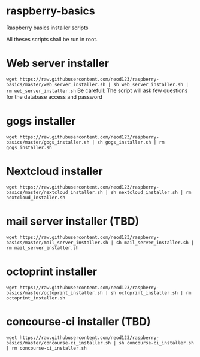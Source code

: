 # raspberry-basics
Raspberry basics installer scripts

All theses scripts shall be run in root.



# Web server installer
```wget https://raw.githubusercontent.com/neod123/raspberry-basics/master/web_server_installer.sh | sh web_server_installer.sh | rm web_server_installer.sh```
Be carefull: The script will ask few questions for the database access and password

# gogs installer
```wget https://raw.githubusercontent.com/neod123/raspberry-basics/master/gogs_installer.sh | sh gogs_installer.sh | rm gogs_installer.sh```

# Nextcloud installer 
```wget https://raw.githubusercontent.com/neod123/raspberry-basics/master/nextcloud_installer.sh | sh nextcloud_installer.sh | rm nextcloud_installer.sh```

# mail server installer (TBD)
```wget https://raw.githubusercontent.com/neod123/raspberry-basics/master/mail_server_installer.sh | sh mail_server_installer.sh | rm mail_server_installer.sh```

# octoprint installer 
```wget https://raw.githubusercontent.com/neod123/raspberry-basics/master/octoprint_installer.sh | sh octoprint_installer.sh | rm octoprint_installer.sh```

# concourse-ci installer (TBD)
```wget https://raw.githubusercontent.com/neod123/raspberry-basics/master/concourse-ci_installer.sh | sh concourse-ci_installer.sh | rm concourse-ci_installer.sh```
